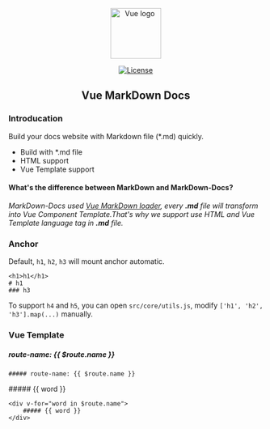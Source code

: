 <p align="center"><a href="https://vuejs.org" target="_blank" rel="noopener noreferrer"><img width="100" src="https://vuejs.org/images/logo.png" alt="Vue logo"></a></p>

<p align="center">
<a href="https://www.npmjs.com/package/vue-markdown-docs"><img src="https://img.shields.io/npm/l/vue-markdown-docs.svg" alt="License"></a>
</p>

<h2 align="center">Vue MarkDown Docs</h2>

### Introducation

Build your docs website with Markdown file (*.md) quickly.

- Build with *.md file
- HTML support
- Vue Template support

#### What's the difference between MarkDown and MarkDown-Docs?

*MarkDown-Docs used [Vue MarkDown loader](https://github.com/QingWei-Li/vue-markdown-loader), every **.md** file will transform into Vue Component Template.That's why we support use HTML and Vue Template language tag in **.md** file.*

### Anchor

Default, `h1`, `h2`, `h3` will mount anchor automatic.

```
<h1>h1</h1>
# h1
### h3
```

To support `h4` and `h5`, you can open `src/core/utils.js`, modify `['h1', 'h2', 'h3'].map(...)` manually.

### Vue Template

##### route-name: {{ $route.name }}

```
##### route-name: {{ $route.name }}
```

<div v-for="word in $route.name">
    ##### {{ word }}
</div>

```
<div v-for="word in $route.name">
    ##### {{ word }}
</div>
```
